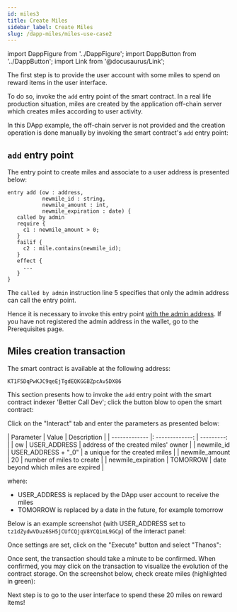 ```yaml
---
id: miles3
title: Create Miles
sidebar_label: Create Miles
slug: /dapp-miles/miles-use-case2
---
```


import DappFigure from '../DappFigure';
import DappButton from '../DappButton';
import Link from '@docusaurus/Link';

The first step is to provide the user account with some miles to spend on reward items in the user interface.

To do so, invoke the `add` entry point of the smart contract. In a real life production situation, miles are created by the application off-chain server which creates miles according to user activity.

In this DApp example, the off-chain server is not provided and the creation operation is done manually by invoking the smart contract's `add` entry point:

## `add` entry point

The entry point to create miles and associate to a user address is presented below:

``` archetype
entry add (ow : address,
           newmile_id : string,
           newmile_amount : int,
           newmile_expiration : date) {
   called by admin
   require {
     c1 : newmile_amount > 0;
   }
   failif {
     c2 : mile.contains(newmile_id);
   }
   effect {
     ...
   }
}
```

The `called by admin` instruction line 5 specifies that only the admin address can call the entry point.

Hence it is necessary to invoke this entry point <u>with the admin address</u>. If you have not registered the admin address in the wallet, go to the <Link to="/docs/dapp-miles/miles-use-case1">Prerequisites</Link> page.

## Miles creation transaction

The smart contract is available at the following address:

```
KT1F5DqPwKJC9qeEjTgdEQKGGBZpcAv5DX86
```

This section presents how to invoke the `add` entry point with the smart contract indexer 'Better Call Dev'; click the button blow to open the smart contract:

<DappButton url="https://better-call.dev/delphinet/KT1F5DqPwKJC9qeEjTgdEQKGGBZpcAv5DX86/operations" txt="open smart contract"/>

Click on the "Interact" tab and enter the parameters as presented below:

| Parameter | Value | Description |
| ------------- |: -------------: | ---------: |
| ow | USER_ADDRESS |  address of the created miles' owner |
| newmile_id       | USER_ADDRESS + "_0" | a unique for the created miles  |
| newmile_amount   | 20 | number of miles to create  |
| newmile_expiration | TOMORROW | date beyond which miles are expired |

where:
* USER_ADDRESS is replaced by the DApp user account to receive the miles
* TOMORROW is replaced by a date in the future, for example tomorrow

Below is an example screenshot (with USER_ADDRESS set to `tz1dZydwVDuz6SH5jCUfCQjqV8YCQimL9GCp`) of the interact panel:

<DappFigure img='bcd-miles-2.png' width='100%'/>

Once settings are set, click on the "Execute" button and select "Thanos":

<DappFigure img='bcd-miles-3.png' width='60%'/>

Once sent, the transaction should take a minute to be confirmed. When confirmed, you may click on the transaction to visualize the evolution of the contract storage. On the screenshot below, check create miles (highlighted in green):

<DappFigure img='bcd-miles-4.png' width='100%'/>

Next step is to go to the user interface to spend these 20 miles on reward items!







